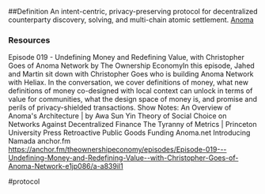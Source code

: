 
##Definition 
An intent-centric, privacy-preserving protocol for decentralized counterparty discovery, solving, and multi-chain atomic settlement.
[Anoma](https://anoma.net/) 

### Resources 
Episode 019 - Undefining Money and Redefining Value, with Christopher Goes of Anoma Network by The Ownership EconomyIn this episode, Jahed and Martin sit down with Christopher Goes who is building Anoma Network with Heliax. In the conversation, we cover definitions of money, what new definitions of money co-designed with local context can unlock in terms of value for communities, what the design space of money is, and promise and perils of privacy-shielded transactions. Show Notes: An Overview of Anoma's Architecture | by Awa Sun Yin Theory of Social Choice on Networks Against Decentralized Finance The Tyranny of Metrics | Princeton University Press Retroactive Public Goods Funding Anoma.net Introducing Namada
anchor.fm
https://anchor.fm/theownershipeconomy/episodes/Episode-019---Undefining-Money-and-Redefining-Value--with-Christopher-Goes-of-Anoma-Network-e1jp086/a-a839il1


#protocol 
